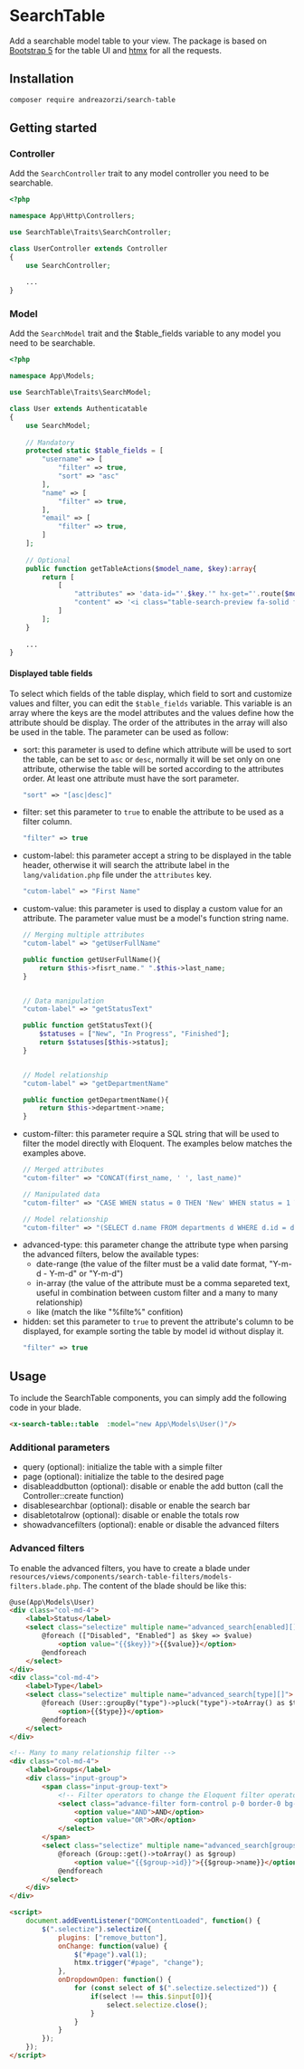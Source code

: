# SearchTable
Add a searchable model table to your view.
The package is based on [Bootstrap 5](https://getbootstrap.com/) for the table UI and [htmx](https://htmx.org/docs/) for all the requests.

## Installation
```bash
composer require andreazorzi/search-table
```

## Getting started
### Controller
Add the `SearchController` trait to any model controller you need to be searchable.
```php
<?php

namespace App\Http\Controllers;

use SearchTable\Traits\SearchController;

class UserController extends Controller
{
    use SearchController;
    
    ...
}
```

### Model
Add the `SearchModel` trait and the $table_fields variable to any model you need to be searchable.
```php
<?php

namespace App\Models;

use SearchTable\Traits\SearchModel;

class User extends Authenticatable
{
    use SearchModel;
    
    // Mandatory
    protected static $table_fields = [
        "username" => [
            "filter" => true,
            "sort" => "asc"
        ],
        "name" => [
            "filter" => true,
        ],
        "email" => [
            "filter" => true,
        ]
    ];
    
    // Optional
    public function getTableActions($model_name, $key):array{
        return [
            [
                "attributes" => 'data-id="'.$key.'" hx-get="'.route($model_name.".show", [$key ?? 0]).'" hx-target="#modal .modal-content"',
                "content" => '<i class="table-search-preview fa-solid fa-pen"></i>'
            ]
        ];
    }
    
    ...
}
```

#### Displayed table fields
To select which fields of the table display, which field to sort and customize values and filter, you can edit the `$table_fields` variable.
This variable is an array where the keys are the model attributes and the values define how the attribute should be display.
The order of the attributes in the array will also be used in the table.
The parameter can be used as follow:
- sort: this parameter is used to define which attribute will be used to sort the table, can be set to `asc` or `desc`, normally it will be set only on one attribute, otherwise the table will be sorted according to the attributes order.
At least one attribute must have the sort parameter.
    ```php
    "sort" => "[asc|desc]"
    ```
- filter: set this parameter to `true` to enable the attribute to be used as a filter column.
    ```php
    "filter" => true
    ```
- custom-label: this parameter accept a string to be displayed in the table header, otherwise it will search the attribute label in the `lang/validation.php` file under the `attributes` key.
    ```php
    "cutom-label" => "First Name"
    ```
- custom-value: this parameter is used to display a custom value for an attribute.
The parameter value must be a model's function string name.
    ```php
    // Merging multiple attributes
    "cutom-label" => "getUserFullName"
    
    public function getUserFullName(){
        return $this->fisrt_name." ".$this->last_name;
    }
    
    
    // Data manipulation
    "cutom-label" => "getStatusText"
    
    public function getStatusText(){
        $statuses = ["New", "In Progress", "Finished"];
        return $statuses[$this->status];
    }
    
    
    // Model relationship
    "cutom-label" => "getDepartmentName"
    
    public function getDepartmentName(){
        return $this->department->name;
    }
    ```
- custom-filter: this parameter require a SQL string that will be used to filter the model directly with Eloquent.
The examples below matches the examples above.
    ```php
    // Merged attributes
    "cutom-filter" => "CONCAT(first_name, ' ', last_name)"
    
    // Manipulated data
    "cutom-filter" => "CASE WHEN status = 0 THEN 'New' WHEN status = 1 THEN 'In Progress' ELSE 'Finished' END"
    
    // Model relationship
    "cutom-filter" => "(SELECT d.name FROM departments d WHERE d.id = department_id)"
    ```
- advanced-type: this parameter change the attribute type when parsing the advanced filters, below the available types:
    - date-range (the value of the filter must be a valid date format, "Y-m-d - Y-m-d" or "Y-m-d")
    - in-array (the value of the attribute must be a comma separeted text, useful in combination between custom filter and a many to many relationship)
    - like (match the like "%filte%" confition)
- hidden: set this parameter to `true` to prevent the attribute's column to be displayed, for example sorting the table by model id without display it.
    ```php
    "filter" => true
    ```
## Usage
To include the SearchTable components, you can simply add the following code in your blade.
```html
<x-search-table::table  :model="new App\Models\User()"/>
```
### Additional parameters
- query (optional): initialize the table with a simple filter
- page (optional): initialize the table to the desired page
- disableaddbutton (optional): disable or enable the add button (call the Controller::create function)
- disablesearchbar (optional): disable or enable the search bar
- disabletotalrow (optional): disable or enable the totals row
- showadvancefilters (optional): enable or disable the advanced filters

### Advanced filters
To enable the advanced filters, you have to create a blade under `resources/views/components/search-table-filters/models-filters.blade.php`.
The content of the blade should be like this:
```html
@use(App\Models\User)
<div class="col-md-4">
    <label>Status</label>
    <select class="selectize" multiple name="advanced_search[enabled][]">
        @foreach (["Disabled", "Enabled"] as $key => $value)
            <option value="{{$key}}">{{$value}}</option>
        @endforeach
    </select>
</div>
<div class="col-md-4">
    <label>Type</label>
    <select class="selectize" multiple name="advanced_search[type][]">
        @foreach (User::groupBy("type")->pluck("type")->toArray() as $type)
            <option>{{$type}}</option>
        @endforeach
    </select>
</div>

<!-- Many to many relationship filter -->
<div class="col-md-4">
    <label>Groups</label>
    <div class="input-group">
        <span class="input-group-text">
            <!-- Filter operators to change the Eloquent filter operator -->
            <select class="advance-filter form-control p-0 border-0 bg-transparent" name="advanced_search[filter_operators][groups]">
                <option value="AND">AND</option>
                <option value="OR">OR</option>
            </select>
        </span>
        <select class="selectize" multiple name="advanced_search[groups][]">
            @foreach (Group::get()->toArray() as $group)
                <option value="{{$group->id}}">{{$group->name}}</option>
            @endforeach
        </select>
    </div>
</div>

<script>
    document.addEventListener("DOMContentLoaded", function() {
        $(".selectize").selectize({
            plugins: ["remove_button"],
            onChange: function(value) {
                $("#page").val(1);
                htmx.trigger("#page", "change");
            },
            onDropdownOpen: function() {
                for (const select of $(".selectize.selectized")) {
                    if(select !== this.$input[0]){
                        select.selectize.close();
                    }
                }
            }
        });
    });
</script>
```